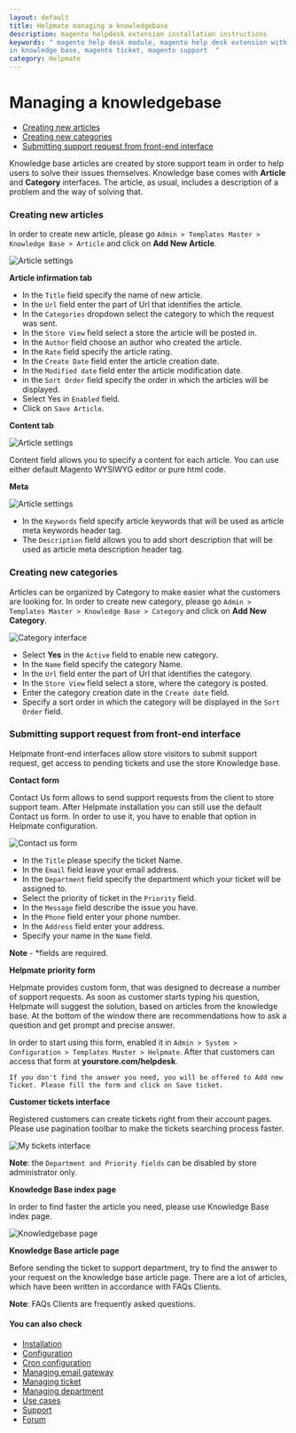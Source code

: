 ```yaml
---
layout: default
title: Helpmate managing a knowledgebase
description: magento helpdesk extension installation instructions
keywords: " magento help desk module, magento help desk extension with built
in knowledge base, magento ticket, magento support  "
category: Helpmate
---
```


# Managing a knowledgebase

- [Creating new articles](#creating-new-articles)
- [Creating new categories](#creating-new-categories)
- [Submitting support request from front-end interface](#submitting-support-request-from-front-end-interface)

Knowledge base articles are created by store support team in order to help users to solve their issues themselves. Knowledge base comes with **Article** and **Category** interfaces. The article, as usual, includes a description of a problem and the way of solving that.

### Creating new articles

In order to create new article, please go `Admin > Templates Master > Knowledge Base > Article` and click on **Add New Article**.

![Article settings](/images/m1/extensions/helpmate/article-information.png)

**Article infirmation tab**

-   In the `Title` field specify the name of new article.
-   In the `Url` field enter the part of Url that identifies the article.
-   In the `Categories` dropdown select the category to which the request was sent.
-   In the `Store View` field select a store the article will be posted in.
-   In the `Author` field choose an author who created the article.
-   In the `Rate` field specify the article rating.
-   In the `Create Date` field enter the article creation date.
-   In the `Modified date` field enter the article modification date.
-   in the `Sort Order` field specify the order in which the articles will be displayed.
-   Select Yes in `Enabled` field.
-   Click on `Save Article`.

**Content tab**

![Article settings](/images/m1/extensions/helpmate/article-content.png)

Content field allows you to specify a content for each article. You can use either default Magento WYSIWYG editor or pure html code.

**Meta**

![Article settings](/images/m1/extensions/helpmate/article-meta.png)

-   In the `Keywords` field specify article keywords that will be used as article meta keywords header tag.
-   The `Description` field allows you to add short description that will be used as article meta description header tag.

### Creating new categories

Articles can be organized by Category to make easier what the customers are looking for. In order to create new category, please go `Admin > Templates Master > Knowledge Base > Category` and click on **Add New Category**.

![Category interface](/images/m1/extensions/helpmate/category-general.png)

-   Select **Yes** in the `Active` field to enable new category.
-   In the `Name` field specify the category Name.
-   In the `Url` field enter the part of Url that identifies the category.
-   In the `Store View` field select a store, where the category is posted.
-   Enter the category creation date in the `Create date` field.
-   Specify a sort order in which the category will be displayed in the `Sort Order` field.

### Submitting support request from front-end interface

Helpmate front-end interfaces allow store visitors to submit support request, get access to pending tickets and use the store Knowledge base.

**Contact form**

Contact Us form allows to send support requests from the client to store support team. After Helpmate installation you can still use the default Contact us form. In order to use it, you have to enable that option in Helpmate configuration.

![Contact us form](/images/m1/extensions/helpmate/contact-us-form.png)

-   In the `Title` please specify the ticket Name.
-   In the `Email` field leave your email address.
-   In the `Department` field specify the department which your ticket will be assigned to.
-   Select the priority of ticket in the `Priority` field.
-   In the `Message` field describe the issue you have.
-   In the `Phone` field enter your phone number.
-   In the `Address` field enter your address.
-   Specify your name in the `Name` field.

**Note** - *fields are required.

**Helpmate priority form**

Helpmate provides custom form, that was designed to decrease a number of support requests. As soon as customer starts typing his question, Helpmate will suggest the solution, based on articles from the knowledge base. At the bottom of the window there are recommendations how to ask a question and get prompt and precise answer.

In order to start using this form, enabled it in `Admin > System > Configuration > Templates Master > Helpmate`. After that customers can access that form at **yourstore.com/helpdesk**.

`If you don't find the answer you need, you will be offered to Add new Ticket. Please fill the form and click on Save ticket.`

**Customer tickets interface**

Registered customers can create tickets right from their account pages. Please use pagination toolbar to make the tickets searching process faster.

![My tickets interface](/images/m1/extensions/helpmate/my-tickets-interface.png)

**Note**: the `Department and Priority fields` can be disabled by store administrator only.

**Knowledge Base index page**

In order to find faster the article you need, please use Knowledge Base index page.

![Knowledgebase page](/images/m1/extensions/helpmate/knowledgebase-index-page.png)

**Knowledge Base article page**

Before sending the ticket to support department, try to find the answer to your request on the knowledge base article page. There are a lot of articles, which have been written in accordance with FAQs Clients.

**Note**: FAQs Clients are frequently asked questions.

#### You can also check

*   [Installation](../installation/)
*   [Configuration](../configuration/)
*   [Cron configuration](../cron-configuration/)
*   [Managing email gateway](../managing-email-gateway/)
*   [Managing ticket](../managing-ticket/)
*   [Managing department](../managing-department/)
*   [Use cases](../use-cases/)
*   [Support](https://swissuplabs.com/contacts/)
*   [Forum](https://swissuplabs.com/magento-forum/)
